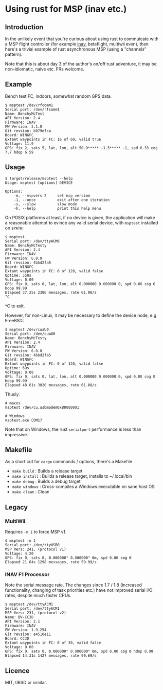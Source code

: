 # Using rust for MSP (inav etc.)

## Introduction

In the unlikely event that you're curious about using rust to commuicate with a MSP flight controller (for example [inav](https://github.com/iNavFlight/inav), betaflight, multiwii even), then here's a trivial example of rust asynchronous MSP (using a "channels" pattern).

Note that this is about day 3 of the author's on/off rust adventure, it may be non-idiomatic, naive etc. PRs welcome.

## Example

Bench test FC, indoors, somewhat random GPS data.

```
$ msptest /dev/rfcomm1
Serial port: /dev/rfcomm1
Name: BenchyMcTest
API Version: 2.4
Firmware: INAV
FW Version: 3.1.0
Git revsion: b079efca
Board: WINGFC
Extant waypoints in FC: 16 of 60, valid true
Voltage: 11.9
GPS: fix 2, sats 5, lat, lon, alt 50.9***** -1.5***** -1, spd 0.33 cog 7.7 hdop 6.59
```

## Usage

```
$ target/release/msptest --help
Usage: msptest [options] DEVICE

Options:
    -m, --mspvers 2     set msp version
    -1, --once          exit after one iteration
    -s, --slow          slow mode
    -h, --help          print this help menu
```

On POSIX platforms at least, if no device is given, the application will make a reasonable attempt to evince any valid serial device, with `msptest` installed on `$PATH`:

```
$ msptest
Serial port: /dev/ttyACM0
Name: BenchyMcTesty
API Version: 2.4
Firmware: INAV
FW Version: 6.0.0
Git revsion: 4bbd2fa5
Board: WINGFC
Extant waypoints in FC: 0 of 120, valid false
Uptime: 550s
Voltage: 0.00
GPS: fix 0, sats 0, lat, lon, alt 0.000000 0.000000 0, spd 0.00 cog 0 hdop 99.99
Elapsed 37.25s 2306 messages, rate 61.90/s
^C
```

^C to exit.

However, for non-Linux, it may be necessary to define the device node, e.g. FreeBSD:

```
$ msptest /dev/cuaU0
Serial port: /dev/cuaU0
Name: BenchyMcTesty
API Version: 2.4
Firmware: INAV
FW Version: 6.0.0
Git revsion: 4bbd2fa5
Board: WINGFC
Extant waypoints in FC: 0 of 120, valid false
Uptime: 69s
Voltage: 0.00
GPS: fix 0, sats 0, lat, lon, alt 0.000000 0.000000 0, spd 0.00 cog 0 hdop 99.99
Elapsed 48.81s 3020 messages, rate 61.88/s
```

Thusly:

```
# macos
msptest /dev/cu.usbmodem0x80000001

# Windows
msptest.exe COM17
```

Note that on Windows, the rust `serialport` performance is less than impressive.

## Makefile

As a short cut for `cargo` commands / options, there's a Makefile

* `make build`    :  Builds a release target
* `make install`  :  Builds a release target, installs to ~/.local/bin
* `make debug`    :  Builds a debug target
* `make windows`  :  Cross-compiles a Windows executable on sane host OS
* `make clean`    :  Clean

## Legacy

### MultiWii

Requires `-m 1` to force MSP v1.

```
$ msptest -m 1
Serial port: /dev/ttyUSB0
MSP Vers: 241, (protocol v1)
Voltage: 4.20
GPS: fix 0, sats 0, 0.000000° 0.000000° 0m, spd 0.00 cog 0
Elapsed 21.64s 1298 messages, rate 59.99/s
```

### INAV F1 Processor

Note the serial message rate. The changes since 1.7 / 1.8 (increased functionality, changing of task priorities etc.) have not improved serial I/O rates, despite much faster CPUs.

```
$ msptest /dev/ttyACM1
Serial port: /dev/ttyACM1
MSP Vers: 231, (protocol v2)
Name: BV-CC3D
API Version: 2.1
Firmware: INAV
FW Version: 1.9.254
Git revsion: e4510e11
Board: CC3D
Extant waypoints in FC: 0 of 30, valid false
Voltage: 0.00
GPS: fix 0, sats 0, 0.000000° 0.000000° 0m, spd 0.00 cog 0 hdop 0.00
Elapsed 14.31s 1427 messages, rate 99.69/s
```

## Licence

MIT, 0BSD or similar.
